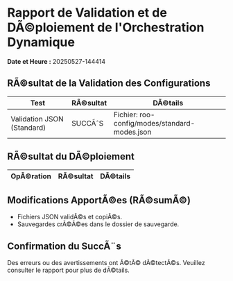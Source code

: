 ﻿# Rapport de Validation et de DÃ©ploiement de l'Orchestration Dynamique

**Date et Heure :** 20250527-144414

## RÃ©sultat de la Validation des Configurations

| Test                     | RÃ©sultat | DÃ©tails                                 |
|--------------------------|----------|-----------------------------------------|
| Validation JSON (Standard) | SUCCÃˆS | Fichier: roo-config/modes/standard-modes.json | | Validation JSON (N5) | SUCCÃˆS | Fichier: roo-modes/n5/configs/n5-modes-roo-compatible.json | | Instructions Orchestration (Standard) | AVERTISSEMENT | Fichier: roo-config/modes/standard-modes.json | | Instructions Orchestration (N5) | AVERTISSEMENT | Fichier: roo-modes/n5/configs/n5-modes-roo-compatible.json | | CohÃ©rence Architectures | ERREUR | Fichiers: Standard et N5 |

## RÃ©sultat du DÃ©ploiement

| OpÃ©ration                | RÃ©sultat | DÃ©tails                                 |
|--------------------------|----------|-----------------------------------------|


## Modifications ApportÃ©es (RÃ©sumÃ©)
- Fichiers JSON validÃ©s et copiÃ©s.
- Sauvegardes crÃ©Ã©es dans le dossier de sauvegarde.

## Confirmation du SuccÃ¨s
Des erreurs ou des avertissements ont Ã©tÃ© dÃ©tectÃ©s. Veuillez consulter le rapport pour plus de dÃ©tails.
